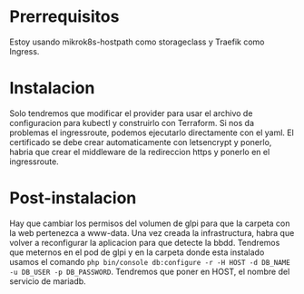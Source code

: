 # Prerrequisitos
Estoy usando mikrok8s-hostpath como storageclass y Traefik como Ingress.
# Instalacion
Solo tendremos que modificar el provider para usar el archivo de configuracion para kubectl y construirlo con Terraform.
Si nos da problemas el ingressroute, podemos ejecutarlo directamente con el yaml. El certificado se debe crear automaticamente con letsencrypt y ponerlo, habria que crear el middleware de la redireccion https y ponerlo en el ingressroute.
# Post-instalacion
Hay que cambiar los permisos del volumen de glpi para que la carpeta con la web pertenezca a www-data.
Una vez creada la infrastructura, habra que volver a reconfigurar la aplicacion para que detecte la bbdd.
Tendremos que meternos en el pod de glpi y en la carpeta donde esta instalado usamos el comando `php bin/console db:configure -r -H HOST -d DB_NAME -u DB_USER -p DB_PASSWORD`. Tendremos que poner en HOST, el nombre del servicio de mariadb.

